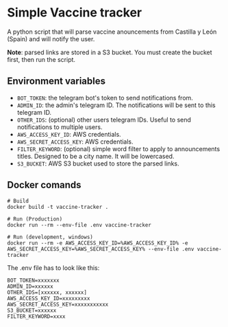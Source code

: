 # Simple Vaccine tracker

A python script that will parse vaccine anouncements from Castilla y León (Spain) and will notify the user.

**Note**: parsed links are stored in a S3 bucket. You must create the bucket first, then run the script.

## Environment variables

- `BOT_TOKEN`: the telegram bot's token to send notifications from.
- `ADMIN_ID`: the admin's telegram ID. The notifications will be sent to this telegram ID.
- `OTHER_IDS`: (optional) other users telegram IDs. Useful to send notifications to multiple users.
- `AWS_ACCESS_KEY_ID`: AWS credentials.
- `AWS_SECRET_ACCESS_KEY`: AWS credentials.
- `FILTER_KEYWORD`: (optional) simple word filter to apply to announcements titles. Designed to be a city name. It will be lowercased.
- `S3_BUCKET`: AWS S3 bucket used to store the parsed links.

## Docker comands

```shell
# Build
docker build -t vaccine-tracker .

# Run (Production)
docker run --rm --env-file .env vaccine-tracker

# Run (development, windows)
docker run --rm -e AWS_ACCESS_KEY_ID=%AWS_ACCESS_KEY_ID% -e AWS_SECRET_ACCESS_KEY=%AWS_SECRET_ACCESS_KEY% --env-file .env vaccine-tracker
```

The .env file has to look like this:

```env
BOT_TOKEN=xxxxxxx
ADMIN_ID=xxxxxx
OTHER_IDS=[xxxxxx, xxxxxx]
AWS_ACCESS_KEY_ID=xxxxxxxxx
AWS_SECRET_ACCESS_KEY=xxxxxxxxxxx
S3_BUCKET=xxxxxx
FILTER_KEYWORD=xxxx
```
